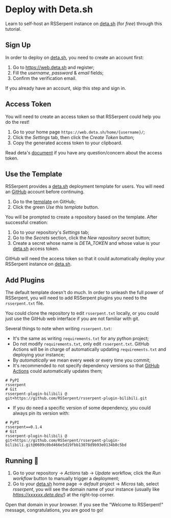 # Deploy with Deta.sh

Learn to self-host an RSSerpent instance on [deta.sh](https://www.deta.sh/) (for *free*) through this tutorial.

## Sign Up

In order to deploy on [deta.sh](https://www.deta.sh/), you need to create an account first:

1. Go to <https://web.deta.sh> and register;
2. Fill the *username*, *password* & *email* fields;
3. Confirm the verification email.

If you already have an account, skip this step and sign in.

## Access Token

You will need to create an access token so that RSSerpent could help you do the rest!

1. Go to your home page `https://web.deta.sh/home/{username}/`;
2. Click the *Settings* tab, then click the *Create Token* button;
3. Copy the generated access token to your clipboard.

Read deta's [document](https://docs.deta.sh/docs/cli/auth) if you have any question/concern about the access token.

## Use the Template

RSSerpent provides a [deta.sh](https://www.deta.sh/) deployment template for users. You will need an [GitHub](https://github.com/) account before continuing.

1. Go to the [template](https://github.com/RSSerpent/rsserpent-deploy-deta) on GitHub;
2. Click the green *Use this template* button.

You will be prompted to create a repository based on the template. After successful creation:

1. Go to your repository's *Settings* tab;
2. Go to the *Secrets* section, click the *New repository secret* button;
3. Create a secret whose name is *DETA_TOKEN* and whose value is your [deta.sh](https://www.deta.sh/) access token.

GitHub will need the access token so that it could automatically deploy your RSSerpent instance on [deta.sh](https://www.deta.sh/).

## Add Plugins

The default template doesn't do much. In order to unleash the full power of RSSerpent, you will need to add RSSerpent plugins you need to the `rsserpent.txt` file.

You could clone the repository to edit `rsserpent.txt` locally, or you could just use the GitHub web interface if you are not familiar with git.

Several things to note when writing `rsserpent.txt`:

- It's the same as writing `requirements.txt` for any python project;
- Do not modify `requirements.txt`, only edit `rsserpent.txt`. GitHub Actions will be in charge of automatically updating `requirements.txt` and deploying your instance;
- By *automatically* we mean every week or every time you commit;
- It's recommended to not specify dependency versions so that [GitHub Actions](https://github.com/features/actions) could automatically updates them;

```
# PyPI
rsserpent
# Git
rsserpent-plugin-bilibili @ git+https://github.com/RSSerpent/rsserpent-plugin-bilibili.git
```
- If you do need a specific version of some dependency, you could always pin its version with:

```
# PyPI
rsserpent==0.1.4
# Git
rsserpent-plugin-bilibili @ git+https://github.com/RSSerpent/rsserpent-plugin-bilibili.git@0609c0bd466e5d19fbb13078d9b93e0134b8c5bd
```

## Running 🎉

1. Go to your repository -> *Actions* tab -> *Update* workflow, click the *Run workflow* button to manually trigger a deployment;
2. Go to your [deta.sh](https://www.deta.sh/) home page -> *default* project -> *Micros* tab, select *rsserpent*, you will see the domain name of your instance (usually like *https://xxxxxx.deta.dev/*) at the right-top corner.

Open that domain in your browser. If you see the "Welcome to RSSerpent!" message, congratulations, you are good to go!
